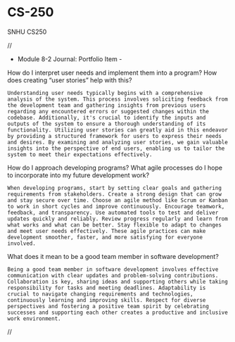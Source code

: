 # CS-250
SNHU CS250

//
 - Module 8-2 Journal: Portfolio Item -

How do I interpret user needs and implement them into a program? How does creating “user stories” help with this?

  	Understanding user needs typically begins with a comprehensive analysis of the system. This process involves soliciting feedback from the development team and gathering insights from previous users regarding any encountered errors or suggested changes within the codebase. Additionally, it's crucial to identify the inputs and outputs of the system to ensure a thorough understanding of its functionality. Utilizing user stories can greatly aid in this endeavor by providing a structured framework for users to express their needs and desires. By examining and analyzing user stories, we gain valuable insights into the perspective of end users, enabling us to tailor the system to meet their expectations effectively.

How do I approach developing programs? What agile processes do I hope to incorporate into my future development work?

	When developing programs, start by setting clear goals and gathering requirements from stakeholders. Create a strong design that can grow and stay secure over time. Choose an agile method like Scrum or Kanban to work in short cycles and improve continuously. Encourage teamwork, feedback, and transparency. Use automated tools to test and deliver updates quickly and reliably. Review progress regularly and learn from what works and what can be better. Stay flexible to adapt to changes and meet user needs effectively. These agile practices can make development smoother, faster, and more satisfying for everyone involved.

What does it mean to be a good team member in software development?

	Being a good team member in software development involves effective communication with clear updates and problem-solving contributions. Collaboration is key, sharing ideas and supporting others while taking responsibility for tasks and meeting deadlines. Adaptability is crucial to navigate changing requirements and technologies, continuously learning and improving skills. Respect for diverse perspectives and fostering a positive team spirit by celebrating successes and supporting each other creates a productive and inclusive work environment.

//
